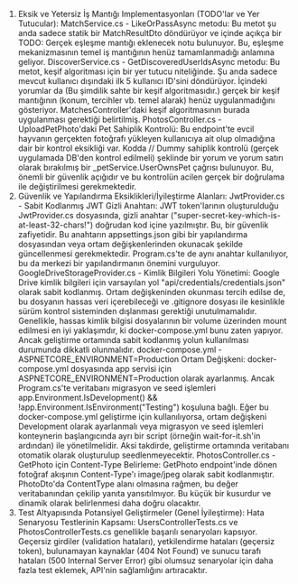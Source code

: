 1. Eksik ve Yetersiz İş Mantığı Implementasyonları (TODO'lar ve Yer Tutucular):
MatchService.cs - LikeOrPassAsync metodu: Bu metot şu anda sadece statik bir MatchResultDto döndürüyor ve içinde açıkça bir TODO: Gerçek eşleşme mantığı eklenecek notu bulunuyor. Bu, eşleşme mekanizmasının temel iş mantığının henüz tamamlanmadığı anlamına geliyor.
DiscoverService.cs - GetDiscoveredUserIdsAsync metodu: Bu metot, keşif algoritması için bir yer tutucu niteliğinde. Şu anda sadece mevcut kullanıcı dışındaki ilk 5 kullanıcı ID'sini döndürüyor. İçindeki yorumlar da (Bu şimdilik sahte bir keşif algoritmasıdır.) gerçek bir keşif mantığının (konum, tercihler vb. temel alarak) henüz uygulanmadığını gösteriyor. MatchesController'daki keşif algoritmasının burada uygulanması gerektiği belirtilmiş.
PhotosController.cs - UploadPetPhoto'daki Pet Sahiplik Kontrolü: Bu endpoint'te evcil hayvanın gerçekten fotoğrafı yükleyen kullanıcıya ait olup olmadığına dair bir kontrol eksikliği var. Kodda // Dummy sahiplik kontrolü (gerçek uygulamada DB'den kontrol edilmeli) şeklinde bir yorum ve yorum satırı olarak bırakılmış bir _petService.UserOwnsPet çağrısı bulunuyor. Bu, önemli bir güvenlik açığıdır ve bu kontrolün acilen gerçek bir doğrulama ile değiştirilmesi gerekmektedir.
2. Güvenlik ve Yapılandırma Eksiklikleri/İyileştirme Alanları:
JwtProvider.cs - Sabit Kodlanmış JWT Gizli Anahtarı: JWT token'larının oluşturulduğu JwtProvider.cs dosyasında, gizli anahtar ("super-secret-key-which-is-at-least-32-chars!") doğrudan kod içine yazılmıştır. Bu, bir güvenlik zafiyetidir. Bu anahtarın appsettings.json gibi bir yapılandırma dosyasından veya ortam değişkenlerinden okunacak şekilde güncellenmesi gerekmektedir. Program.cs'te de aynı anahtar kullanılıyor, bu da merkezi bir yapılandırmanın önemini vurguluyor.
GoogleDriveStorageProvider.cs - Kimlik Bilgileri Yolu Yönetimi: Google Drive kimlik bilgileri için varsayılan yol "api/credentials/credentials.json" olarak sabit kodlanmış. Ortam değişkeninden okunması tercih edilse de, bu dosyanın hassas veri içerebileceği ve .gitignore dosyası ile kesinlikle sürüm kontrol sisteminden dışlanması gerektiği unutulmamalıdır. Genellikle, hassas kimlik bilgisi dosyalarının bir volume üzerinden mount edilmesi en iyi yaklaşımdır, ki docker-compose.yml bunu zaten yapıyor. Ancak geliştirme ortamında sabit kodlanmış yolun kullanılması durumunda dikkatli olunmalıdır.
docker-compose.yml - ASPNETCORE_ENVIRONMENT=Production Ortam Değişkeni: docker-compose.yml dosyasında app servisi için ASPNETCORE_ENVIRONMENT=Production olarak ayarlanmış. Ancak Program.cs'te veritabanı migrasyon ve seed işlemleri app.Environment.IsDevelopment() && !app.Environment.IsEnvironment("Testing") koşuluna bağlı. Eğer bu docker-compose.yml geliştirme için kullanılıyorsa, ortam değişkeni Development olarak ayarlanmalı veya migrasyon ve seed işlemleri konteynerin başlangıcında ayrı bir script (örneğin wait-for-it.sh'in ardından) ile yönetilmelidir. Aksi takdirde, geliştirme ortamında veritabanı otomatik olarak oluşturulup seedlenmeyecektir.
PhotosController.cs - GetPhoto için Content-Type Belirleme: GetPhoto endpoint'inde dönen fotoğraf akışının Content-Type'ı image/jpeg olarak sabit kodlanmıştır. PhotoDto'da ContentType alanı olmasına rağmen, bu değer veritabanından çekilip yanıta yansıtılmıyor. Bu küçük bir kusurdur ve dinamik olarak belirlenmesi daha doğru olacaktır.
3. Test Altyapısında Potansiyel Geliştirmeler (Genel İyileştirme):
Hata Senaryosu Testlerinin Kapsamı: UsersControllerTests.cs ve PhotosControllerTests.cs genellikle başarılı senaryoları kapsıyor. Geçersiz girdiler (validation hataları), yetkilendirme hataları (geçersiz token), bulunamayan kaynaklar (404 Not Found) ve sunucu tarafı hataları (500 Internal Server Error) gibi olumsuz senaryolar için daha fazla test eklemek, API'nin sağlamlığını artıracaktır.